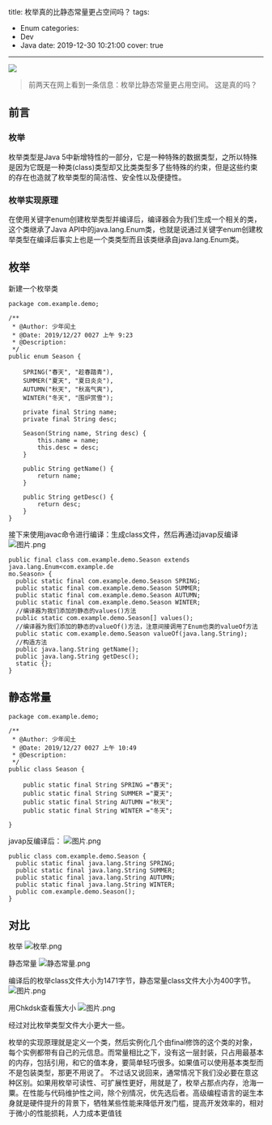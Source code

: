 title: 枚举真的比静态常量更占空间吗？
tags:
  - Enum
categories:
  - Dev
  - Java
date: 2019-12-30 10:21:00
cover: true

---

![](http://q6pznk9ej.bkt.clouddn.com/img%20%283%29.jpeg)
<!-- more -->

>前两天在网上看到一条信息：枚举比静态常量更占用空间。
这是真的吗？

## 前言
### 枚举
枚举类型是Java 5中新增特性的一部分，它是一种特殊的数据类型，之所以特殊是因为它既是一种类(class)类型却又比类类型多了些特殊的约束，但是这些约束的存在也造就了枚举类型的简洁性、安全性以及便捷性。
### 枚举实现原理
在使用关键字enum创建枚举类型并编译后，编译器会为我们生成一个相关的类，这个类继承了Java API中的java.lang.Enum类，也就是说通过关键字enum创建枚举类型在编译后事实上也是一个类类型而且该类继承自java.lang.Enum类。

## 枚举
新建一个枚举类
```
package com.example.demo;

/**
 * @Author: 少年闰土
 * @Date: 2019/12/27 0027 上午 9:23
 * @Description:
 */
public enum Season {

    SPRING("春天", "趁春踏青"),
    SUMMER("夏天", "夏日炎炎"),
    AUTUMN("秋天", "秋高气爽"),
    WINTER("冬天", "围炉赏雪");

    private final String name;
    private final String desc;

    Season(String name, String desc) {
        this.name = name;
        this.desc = desc;
    }

    public String getName() {
        return name;
    }

    public String getDesc() {
        return desc;
    }
}
```
接下来使用javac命令进行编译：生成class文件，然后再通过javap反编译
![图片.png](https://imgconvert.csdnimg.cn/aHR0cHM6Ly91cGxvYWQtaW1hZ2VzLmppYW5zaHUuaW8vdXBsb2FkX2ltYWdlcy8xMjU1MzI0OS00OTUwMmE2NzY0NzNjMDQ0LnBuZw?x-oss-process=image/format,png)
```
public final class com.example.demo.Season extends java.lang.Enum<com.example.de
mo.Season> {
  public static final com.example.demo.Season SPRING;
  public static final com.example.demo.Season SUMMER;
  public static final com.example.demo.Season AUTUMN;
  public static final com.example.demo.Season WINTER;
  //编译器为我们添加的静态的values()方法
  public static com.example.demo.Season[] values();
  //编译器为我们添加的静态的valueOf()方法，注意间接调用了Enum也类的valueOf方法
  public static com.example.demo.Season valueOf(java.lang.String);
  //构造方法
  public java.lang.String getName();
  public java.lang.String getDesc();
  static {};
}
```
## 静态常量
```
package com.example.demo;

/**
 * @Author: 少年闰土
 * @Date: 2019/12/27 0027 上午 10:49
 * @Description:
 */
public class Season {

    public static final String SPRING ="春天";
    public static final String SUMMER ="夏天";
    public static final String AUTUMN ="秋天";
    public static final String WINTER ="冬天";

}

```
javap反编译后：
![图片.png](https://imgconvert.csdnimg.cn/aHR0cHM6Ly91cGxvYWQtaW1hZ2VzLmppYW5zaHUuaW8vdXBsb2FkX2ltYWdlcy8xMjU1MzI0OS1kN2I0ZTRjYjhmMWM0YzJhLnBuZw?x-oss-process=image/format,png)
```
public class com.example.demo.Season {
  public static final java.lang.String SPRING;
  public static final java.lang.String SUMMER;
  public static final java.lang.String AUTUMN;
  public static final java.lang.String WINTER;
  public com.example.demo.Season();
}
```
## 对比
枚举
![枚举.png](https://imgconvert.csdnimg.cn/aHR0cHM6Ly91cGxvYWQtaW1hZ2VzLmppYW5zaHUuaW8vdXBsb2FkX2ltYWdlcy8xMjU1MzI0OS02ZTI2Y2FkNjRhMjBiNTJjLnBuZw?x-oss-process=image/format,png)

静态常量
![静态常量.png](https://imgconvert.csdnimg.cn/aHR0cHM6Ly91cGxvYWQtaW1hZ2VzLmppYW5zaHUuaW8vdXBsb2FkX2ltYWdlcy8xMjU1MzI0OS00ZjcyN2QwMTRjYjcxNzliLnBuZw?x-oss-process=image/format,png)

编译后的枚举class文件大小为1471字节，静态常量class文件大小为400字节。
![图片.png](https://imgconvert.csdnimg.cn/aHR0cHM6Ly91cGxvYWQtaW1hZ2VzLmppYW5zaHUuaW8vdXBsb2FkX2ltYWdlcy8xMjU1MzI0OS1iZWVkNGI4ZDFhM2IxYjAxLnBuZw?x-oss-process=image/format,png)

用Chkdsk查看簇大小 
![图片.png](https://imgconvert.csdnimg.cn/aHR0cHM6Ly91cGxvYWQtaW1hZ2VzLmppYW5zaHUuaW8vdXBsb2FkX2ltYWdlcy8xMjU1MzI0OS1lZGJjNTllYzA5NzMzOWRmLnBuZw?x-oss-process=image/format,png)


经过对比枚举类型文件大小更大一些。

枚举的实现原理就是定义一个类，然后实例化几个由final修饰的这个类的对象，每个实例都带有自己的元信息。而常量相比之下，没有这一层封装，只占用最基本的内存，包括引用，和它的值本身，要简单轻巧很多。如果值可以使用基本类型而不是包装类型，那更不用说了。       不过话又说回来，通常情况下我们没必要在意这种区别。如果用枚举可读性、可扩展性更好，用就是了，枚举占那点内存，沧海一粟。在性能与代码维护性之间，除个别情况，优先选后者。高级编程语言的诞生本身就是硬件提升的背景下，牺牲某些性能来降低开发门槛，提高开发效率的，相对于微小的性能损耗，人力成本更值钱



